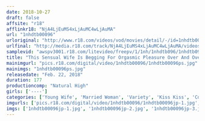 ```yaml
---
date: 2018-10-27
draft: false
affsite: "r18"
afflinkr18: "NjA4LjEuMS4xLjAuMC4wLjAuMA"
url: "1nhdtb00096"
urloriginal: "http://www.r18.com/videos/vod/movies/detail/-/id=1nhdtb00096"
urlfinal: "http://media.r18.com/track/NjA4LjEuMS4xLjAuMC4wLjAuMA/videos/vod/movies/detail/-/id=1nhdtb00096"
samplevid: "awspv3001.r18.com/litevideo/freepv/1/1nh/1nhdtb096/1nhdtb096_dmb_w.mp4"
title: "This Sensual Wife Is Begging For Orgasmic Pleasure Over And Over Again And Now She's Getting Her Pussy Pumped Deep Underneath The Futon And Cumming Her Brains Out But She Can't Cry Out Because Her Husband Will Find Out"
mainimgurl: "pics.r18.com/digital/video/1nhdtb00096/1nhdtb00096ps.jpg"
mainimgs: "1nhdtb00096ps.jpg"
releasedate: "Feb. 22, 2018"
duration: 177
productioncomp: "Natural High"
girls: ['----']
categories: ['Young Wife', 'Married Woman', 'Variety', 'Kiss Kiss', 'Cowgirl', 'Cheating Wife', 'Sweating', 'Hi-Def']
imgurls: ['pics.r18.com/digital/video/1nhdtb00096/1nhdtb00096jp-1.jpg', 'pics.r18.com/digital/video/1nhdtb00096/1nhdtb00096jp-2.jpg', 'pics.r18.com/digital/video/1nhdtb00096/1nhdtb00096jp-3.jpg', 'pics.r18.com/digital/video/1nhdtb00096/1nhdtb00096jp-4.jpg', 'pics.r18.com/digital/video/1nhdtb00096/1nhdtb00096jp-5.jpg', 'pics.r18.com/digital/video/1nhdtb00096/1nhdtb00096jp-6.jpg', 'pics.r18.com/digital/video/1nhdtb00096/1nhdtb00096jp-7.jpg', 'pics.r18.com/digital/video/1nhdtb00096/1nhdtb00096jp-8.jpg', 'pics.r18.com/digital/video/1nhdtb00096/1nhdtb00096jp-9.jpg', 'pics.r18.com/digital/video/1nhdtb00096/1nhdtb00096jp-10.jpg', 'pics.r18.com/digital/video/1nhdtb00096/1nhdtb00096jp-11.jpg', 'pics.r18.com/digital/video/1nhdtb00096/1nhdtb00096jp-12.jpg', 'pics.r18.com/digital/video/1nhdtb00096/1nhdtb00096jp-13.jpg', 'pics.r18.com/digital/video/1nhdtb00096/1nhdtb00096jp-14.jpg', 'pics.r18.com/digital/video/1nhdtb00096/1nhdtb00096jp-15.jpg', 'pics.r18.com/digital/video/1nhdtb00096/1nhdtb00096jp-16.jpg', 'pics.r18.com/digital/video/1nhdtb00096/1nhdtb00096jp-17.jpg', 'pics.r18.com/digital/video/1nhdtb00096/1nhdtb00096jp-18.jpg', 'pics.r18.com/digital/video/1nhdtb00096/1nhdtb00096jp-19.jpg', 'pics.r18.com/digital/video/1nhdtb00096/1nhdtb00096jp-20.jpg']
imgs: ['1nhdtb00096jp-1.jpg', '1nhdtb00096jp-2.jpg', '1nhdtb00096jp-3.jpg', '1nhdtb00096jp-4.jpg', '1nhdtb00096jp-5.jpg', '1nhdtb00096jp-6.jpg', '1nhdtb00096jp-7.jpg', '1nhdtb00096jp-8.jpg', '1nhdtb00096jp-9.jpg', '1nhdtb00096jp-10.jpg', '1nhdtb00096jp-11.jpg', '1nhdtb00096jp-12.jpg', '1nhdtb00096jp-13.jpg', '1nhdtb00096jp-14.jpg', '1nhdtb00096jp-15.jpg', '1nhdtb00096jp-16.jpg', '1nhdtb00096jp-17.jpg', '1nhdtb00096jp-18.jpg', '1nhdtb00096jp-19.jpg', '1nhdtb00096jp-20.jpg']
---
```

